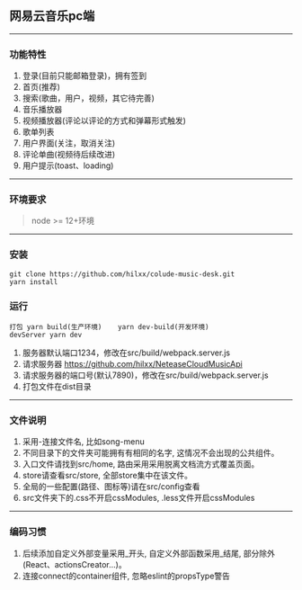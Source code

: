 ## 网易云音乐pc端

---

### 功能特性

1. 登录(目前只能邮箱登录)，拥有签到
2. 首页(推荐)
3. 搜索(歌曲，用户，视频，其它待完善)
4. 音乐播放器
5. 视频播放器(评论以评论的方式和弹幕形式触发)
6. 歌单列表
7. 用户界面(关注，取消关注)
8. 评论单曲(视频待后续改进)
9. 用户提示(toast、loading)

---

### 环境要求

> node >= 12+环境
---

### 安装

``` 
git clone https://github.com/hilxx/colude-music-desk.git
yarn install
```

### 运行

``` 
打包 yarn build(生产环境)    yarn dev-build(开发环境)
devServer yarn dev
```

1. 服务器默认端口1234，修改在src/build/webpack.server.js
2. 请求服务器 https://github.com/hilxx/NeteaseCloudMusicApi
3. 请求服务器的端口号(默认7890)，修改在src/build/webpack.server.js
4. 打包文件在dist目录

---

### 文件说明

1. 采用-连接文件名, 比如song-menu
2. 不同目录下的文件夹可能拥有有相同的名字, 这情况不会出现的公共组件。
3. 入口文件请找到src/home, 路由采用采用脱离文档流方式覆盖页面。
4. store请查看src/store, 全部store集中在该文件。
5. 全局的一些配置(路径、图标等)请在src/config查看
6. src文件夹下的.css不开启cssModules, .less文件开启cssModules

---

### 编码习惯

1. 后续添加自定义外部变量采用_开头, 自定义外部函数采用_结尾, 部分除外(React、actionsCreator...)。
2. 连接connect的container组件, 忽略eslint的propsType警告


